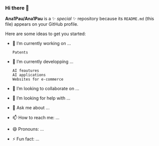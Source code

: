 ### Hi there 👋


**Ana1Pau/Ana1Pau** is a ✨ _special_ ✨ repository because its `README.md` (this file) appears on your GitHub profile.

Here are some ideas to get you started:

- 🔭 I’m currently working on ...
      
      Patents
      
- 🌱 I’m currently developpíng ...
      
      AI feautures 
      AI applications
      Websites for e-commerce
     
- 👯 I’m looking to collaborate on ...
- 🤔 I’m looking for help with ...
- 💬 Ask me about ...
- 📫 How to reach me: ...
- 😄 Pronouns: ...
- ⚡ Fun fact: ...
